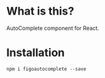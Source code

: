 # What is this?

AutoComplete component for React.

# Installation

`npm i figoautocomplete --save`

